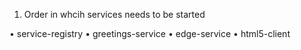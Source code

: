 1. Order in whcih services needs to be started

• service-registry
• greetings-service
• edge-service
• html5-client
